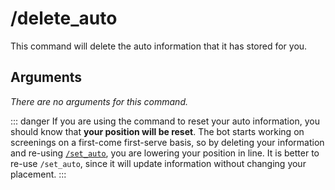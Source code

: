 # /delete_auto

This command will delete the auto information that it has stored for you.

## Arguments

_There are no arguments for this command._

::: danger
If you are using the command to reset your auto information, you should know that **your position will be reset**. The
bot starts working on screenings on a first-come first-serve basis, so by deleting your information and
re-using [`/set_auto`](set-auto), you are lowering your position in line. It is better to re-use `/set_auto`, since
it will update information without changing your placement. 
:::